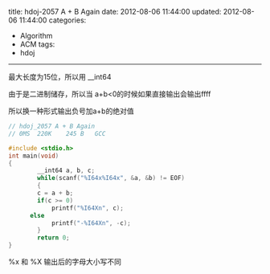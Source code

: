 title: hdoj-2057 A + B Again
date: 2012-08-06 11:44:00
updated: 2012-08-06 11:44:00
categories:
  - Algorithm
  - ACM
tags:
  - hdoj
---

最大长度为15位，所以用 __int64

由于是二进制储存，所以当 a+b<0的时候如果直接输出会输出ffff

所以换一种形式输出负号加a+b的绝对值

```c
// hdoj_2057 A + B Again
// 0MS	220K	245 B	GCC

#include <stdio.h>
int main(void)
{
		__int64 a, b, c;
		while(scanf("%I64x%I64x", &a, &b) != EOF)
		{
	    c = a + b;
	    if(c >= 0)
            printf("%I64Xn", c);
      else
            printf("-%I64Xn", -c);
		}
		return 0;
}
```

%x 和 %X 输出后的字母大小写不同
